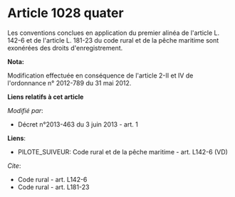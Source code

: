 # Article 1028 quater

Les conventions conclues en application du premier alinéa de l'article L. 142-6 et de l'article L. 181-23 du code rural et de
la pêche maritime sont exonérées des droits d'enregistrement.

**Nota:**

Modification effectuée en conséquence de l'article 2-II et IV de l'ordonnance n° 2012-789 du 31 mai 2012.

**Liens relatifs à cet article**

_Modifié par_:

  - Décret n°2013-463 du 3 juin 2013 - art. 1

**Liens**:

  - PILOTE_SUIVEUR: Code rural et de la pêche maritime - art. L142-6 (VD)

_Cite_:

  - Code rural - art. L142-6
  - Code rural - art. L181-23
